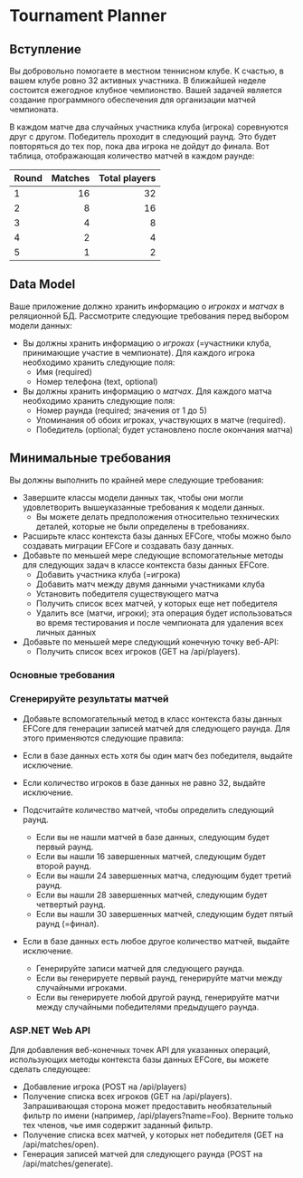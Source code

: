 # Tournament Planner

## Вступление


Вы добровольно помогаете в местном теннисном клубе. К счастью, в вашем клубе ровно 32 активных участника. В ближайшей неделе состоится ежегодное клубное чемпионство. Вашей задачей является создание программного обеспечения для организации матчей чемпионата.

В каждом матче два случайных участника клуба (игрока) соревнуются друг с другом. Победитель проходит в следующий раунд. Это будет повторяться до тех пор, пока два игрока не дойдут до финала. Вот таблица, отображающая количество матчей в каждом раунде:

| Round | Matches | Total players |
| ----- | ------: | ------------: |
| 1     |      16 |            32 |
| 2     |       8 |            16 |
| 3     |       4 |             8 |
| 4     |       2 |             4 |
| 5     |       1 |             2 |

## Data Model

Ваше приложение должно хранить информацию о *игроках* и *матчах* в реляционной БД. Рассмотрите следующие требования перед выбором модели данных:

* Вы должны хранить информацию о *игроках* (=участники клуба, принимающие участие в чемпионате). Для каждого игрока необходимо хранить следующие поля:
  * Имя (required)
  * Номер телефона (text, optional)
* Вы должны хранить информацию о *матчах*. Для каждого матча необходимо хранить следующие поля:
  * Номер раунда (required; значения от 1 до 5)
  * Упоминания об обоих игроках, участвующих в матче (required).
  * Победитель (optional; будет установлено после окончания матча)

## Минимальные требования

Вы должны выполнить по крайней мере следующие требования:

* Завершите классы модели данных так, чтобы они могли удовлетворить вышеуказанные требования к модели данных.
  * Вы можете делать предположения относительно технических деталей, которые не были определены в требованиях.
* Расширьте класс контекста базы данных EFCore, чтобы можно было создавать миграции EFCore и создавать базу данных.
* Добавьте по меньшей мере следующие вспомогательные методы для следующих задач в классе контекста базы данных EFCore.
  * Добавить участника клуба (=игрока)
  * Добавить матч между двумя данными участниками клуба
  * Установить победителя существующего матча
  * Получить список всех матчей, у которых еще нет победителя
  * Удалить все (матчи, игроки); эта операция будет использоваться во время тестирования и после чемпионата для удаления всех личных данных
* Добавьте по меньшей мере следующий конечную точку веб-API:
  * Получить список всех игроков (GET на /api/players).

### Основные требования

### Сгенерируйте результаты матчей


* Добавьте вспомогательный метод в класс контекста базы данных EFCore для генерации записей матчей для следующего раунда. Для этого применяются следующие правила:

* Если в базе данных есть хотя бы один матч без победителя, выдайте исключение.
* Если количество игроков в базе данных не равно 32, выдайте исключение.
* Подсчитайте количество матчей, чтобы определить следующий раунд.
  * Если вы не нашли матчей в базе данных, следующим будет первый раунд.
  * Если вы нашли 16 завершенных матчей, следующим будет второй раунд.
  * Если вы нашли 24 завершенных матча, следующим будет третий раунд.
  * Если вы нашли 28 завершенных матчей, следующим будет четвертый раунд.
  * Если вы нашли 30 завершенных матчей, следующим будет пятый раунд (=финал).
* Если в базе данных есть любое другое количество матчей, выдайте исключение.
  * Генерируйте записи матчей для следующего раунда.
  * Если вы генерируете первый раунд, генерируйте матчи между случайными игроками.
  * Если вы генерируете любой другой раунд, генерируйте матчи между случайными победителями предыдущего раунда.

### ASP.NET Web API

Для добавления веб-конечных точек API для указанных операций, использующих методы контекста базы данных EFCore, вы можете сделать следующее:

* Добавление игрока (POST на /api/players)
* Получение списка всех игроков (GET на /api/players). Запрашивающая сторона может предоставить необязательный фильтр по имени (например, /api/players?name=Foo). Верните только тех членов, чье имя содержит заданный фильтр.
* Получение списка всех матчей, у которых нет победителя (GET на /api/matches/open).
* Генерация записей матчей для следующего раунда (POST на /api/matches/generate).
